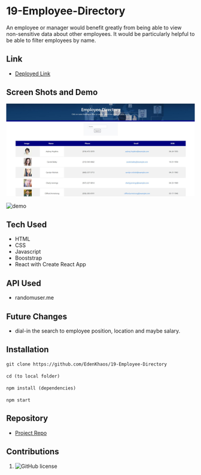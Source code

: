 # 19-Employee-Directory
An employee or manager would benefit greatly from being able to view non-sensitive data about other employees. It would be particularly helpful to be able to filter employees by name.

## Link
 - [Deployed Link](https://edenkhaos.github.io/19-Employee-Directory/)

## Screen Shots and Demo
![home](https://github.com/EdenKhaos/19-Employee-Directory/blob/main/public/assets/screenshot1.JPG)

![demo](https://github.com/EdenKhaos/19-Employee-Directory/blob/main/public/assets/employee-directory.gif)

## Tech Used
- HTML
- CSS
- Javascript
- Booststrap
- React with Create React App

## API Used
- randomuser.me

## Future Changes
- dial-in the search to employee position, location and maybe salary.

## Installation
```
git clone https://github.com/EdenKhaos/19-Employee-Directory

cd (to local folder)

npm install (dependencies)

npm start
```
## Repository

  - [Project Repo](https://github.com/EdenKhaos/19-Employee-Directory)

## Contributions
1. ![GitHub license](https://img.shields.io/badge/Made%20by-%40EdenKhaos-orange)
